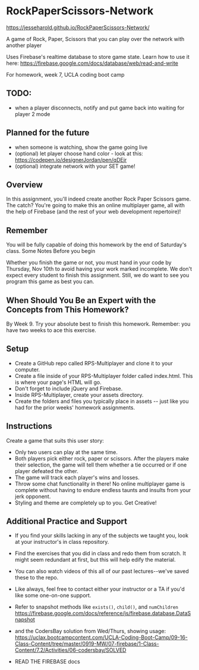 # RockPaperScissors-Network

https://jesseharold.github.io/RockPaperScissors-Network/

A game of Rock, Paper, Scissors that you can play over the network with another player

Uses Firebase's realtime database to store game state. Learn how to use it here:
https://firebase.google.com/docs/database/web/read-and-write

For homework, week 7, UCLA coding boot camp

## TODO: 
 * when a player disconnects, notify and put game back into waiting for player 2 mode

## Planned for the future
 * when someone is watching, show the game going live
 * (optional) let player choose hand color -  look at this: https://codepen.io/designerJordan/pen/qDEjr
 * (optional) integrate network with your SET game!


## Overview
In this assignment, you'll indeed create another Rock Paper Scissors game. The catch? You're going to make this an online multiplayer game, all with the help of Firebase (and the rest of your web development repertoire)!

## Remember
You will be fully capable of doing this homework by the end of Saturday's class.
Some Notes Before you begin

Whether you finish the game or not, you must hand in your code by Thursday, Nov 10th to avoid having your work marked incomplete. We don't expect every student to finish this assignment. Still, we do want to see you program this game as best you can.

## When Should You Be an Expert with the Concepts from This Homework?
By Week 9. Try your absolute best to finish this homework. Remember: you have two weeks to ace this exercise.

## Setup
* Create a GitHub repo called RPS-Multiplayer and clone it to your computer.
* Create a file inside of your RPS-Multiplayer folder called index.html. This is where your page's HTML will go.
* Don't forget to include jQuery and Firebase.
* Inside RPS-Multiplayer, create your assets directory.
* Create the folders and files you typically place in assets -- just like you had for the prior weeks' homework assignments.

## Instructions
Create a game that suits this user story:
* Only two users can play at the same time.
* Both players pick either rock, paper or scissors. After the players make their selection, the game will tell them whether a tie occurred or if one player defeated the other.
* The game will track each player's wins and losses.
* Throw some chat functionality in there! No online multiplayer game is complete without having to endure endless taunts and insults from your jerk opponent.
* Styling and theme are completely up to you. Get Creative!

## Additional Practice and Support
* If you find your skills lacking in any of the subjects we taught you, look at your instructor's in class repository.
* Find the exercises that you did in class and redo them from scratch. It might seem redundant at first, but this will help edify the material.
* You can also watch videos of this all of our past lectures--we've saved these to the repo.
* Like always, feel free to contact either your instructor or a TA if you'd like some one-on-one support.

* Refer to snapshot methods like `exists()`, `child()`, and `numChildren`
https://firebase.google.com/docs/reference/js/firebase.database.DataSnapshot

* and the CodersBay solution from Wed/Thurs, showing usage:
https://uclax.bootcampcontent.com/UCLA-Coding-Boot-Camp/09-16-Class-Content/tree/master/0919-MW/07-firebase/1-Class-Content/7.2/Activities/06-codersbay/SOLVED

* READ THE FIREBASE docs